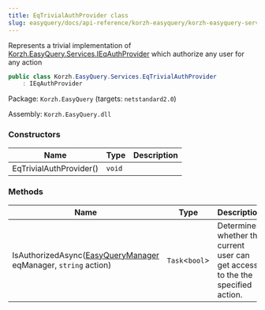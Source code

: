 ```yaml
---
title: EqTrivialAuthProvider class
slug: easyquery/docs/api-reference/korzh-easyquery/korzh-easyquery-services-namespace/eqtrivialauthprovider-class
---
```



Represents a trivial implementation of [Korzh.EasyQuery.Services.IEqAuthProvider](/api-reference/korzh-easyquery/korzh-easyquery-services-namespace/ieqauthprovider-interface)  which authorize any user for any action
```csharp
public class Korzh.EasyQuery.Services.EqTrivialAuthProvider
    : IEqAuthProvider

```
Package: `Korzh.EasyQuery` (targets: `netstandard2.0`)

Assembly: `Korzh.EasyQuery.dll`

### Constructors

| Name | Type | Description | 
| --- | --- | --- | 
| EqTrivialAuthProvider() | `void` |  | 


### Methods

| Name | Type | Description | 
| --- | --- | --- | 
| IsAuthorizedAsync([EasyQueryManager](/api-reference/korzh-easyquery/korzh-easyquery-services-namespace/easyquerymanager-class) eqManager, `string` action) | `Task`&lt;`bool`&gt; | Determines whether the current user can get access to the the specified action. |